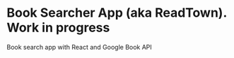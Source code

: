 # Book Searcher App (aka ReadTown). Work in progress

Book search app with React and Google Book API


